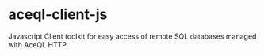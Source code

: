 # aceql-client-js
Javascript  Client toolkit for easy access of remote SQL databases managed with AceQL HTTP
